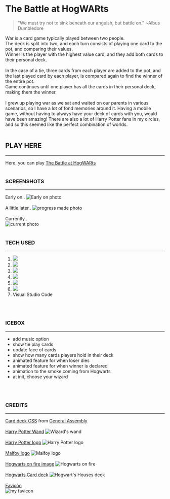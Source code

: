 
# The Battle at HogWARts

> "We must try not to sink beneath our anguish, but battle on." ~Albus Dumbledore

War is a card game typically played between two people.
<br>
The deck is split into two, and each turn consists of playing one card to the pot, and comparing their values.
<br>
Winner is the player with the highest value card, and they add both cards to their personal deck.
<br>
<br>
In the case of a tie, three cards from each player are added to the pot, and the last played card by each player, is compared again to find the winner of the entire pot. <br>
Game continues until one player has all the cards in their personal deck, making them the winner.
<br>
<br>
I grew up playing war as we sat and waited on our parents in various scenarios, so I have a lot of fond memories around it. Having a mobile game, without having to always have your deck of cards with you, would have been amazing! There are also a lot of Harry Potter fans in my circles, and so this seemed like the perfect combination of worlds. 
<br>
<br>

## PLAY HERE  
___________________
Here, you can play [The Battle at HogWARts](forgetful-current.surge.sh/)
<br>
<br>

### SCREENSHOTS
___________
Early on..
![Early on photo](assets/before.jpg)
<br>
<br>
A little later..
![progress made photo](assets/ongoing.jpg)
<br>
<br>
Currently..<br>
![current photo](assets/current.jpg)
<br>
<br>

### TECH USED
________________

1. <img src="https://img.shields.io/badge/HTML5-E34F26?style=for-the-badge&logo=html5&logoColor=white">
2. <img src="https://img.shields.io/badge/CSS3-1572B6?style=for-the-badge&logo=css3&logoColor=white">
3. <img src="https://img.shields.io/badge/JavaScript-F7DF1E?style=for-the-badge&logo=javascript&logoColor=black">
4. <img src="https://img.shields.io/badge/Bootstrap-563D7C?style=for-the-badge&logo=bootstrap&logoColor=white">
5. <img src="https://img.shields.io/badge/iOS-000000?style=for-the-badge&logo=ios&logoColor=white">
6. <img src="https://img.shields.io/badge/GitHub-100000?style=for-the-badge&logo=github&logoColor=white">
7. Visual Studio Code
<br>
<br>

### ICEBOX
___________________

- add music option
- show tie play cards
- update face of cards
- show how many cards players hold in their deck
- animated feature for when loser dies
- animated feature for when winner is declared
- animation to the smoke coming from Hogwarts
- at init, choose your wizard
<br>
<br>

### CREDITS
______________________________
[Card deck CSS](https://github.com/SEI-Remote/css-card-deck) from [General Assembly](https://generalassemb.ly/?&topic=&mkt_account_id=1056949875&mkt_campaign_id=691778069&mkt_ad_group_id=31181421810&mkt_device_type=c&mkt_keyword=general%20assembly&mkt_matchtype=e&mkt_placement=&mkt_ad_id=155524967456&mkt_network=g&mkt_target_id=kwd-459322816&mkt_feed_item_id=&utm_source=google&utm_medium=paid-search-bra&utm_campaign=TS:TX:BRA:ATL:BR:GeneralAssembly&utm_content=campus-lead-lander&utm_term=general%20assembly&gclid=CjwKCAiAgbiQBhAHEiwAuQ6BkqbMH5fVCFXKK55K1Yhy-DlFh9WwyoSdgq-RN8ttAsA7U-N4LscdGhoCREYQAvD_BwE)
<br>
<br>
[Harry Potter Wand](http://www.rw-designer.com/cursor-detail/128535) ![Wizard's wand](assets/WandD.cur) 
<br>
<br>
[Harry Potter logo](https://www.freeiconspng.com/img/32524)
![Harry Potter logo](assets/hp.png)
<br>
<br>
[Malfoy logo](https://www.google.com/imgres?imgurl=https%3A%2F%2Fih1.redbubble.net%2Fimage.1765202837.3317%2Fgbrf%2C8x10%2Cf%2C540x540-pad%2C450x450%2Cf8f8f8.jpg&imgrefurl=https%3A%2F%2Fwww.redbubble.com%2Fi%2Fart-board-print%2FDraco-Malfoy-Quote-Terribly-Funny-Really-Witty-by-ind3finite%2F57763343.7Q6GI&tbnid=VBB_apZB0aRtnM&vet=12ahUKEwjU9PS-hof2AhUHIt8KHVINCoYQMygAegUIARCNAQ..i&docid=WGeygLV6aiA0vM&w=450&h=450&itg=1&q=dot&hl=en&ved=2ahUKEwjU9PS-hof2AhUHIt8KHVINCoYQMygAegUIARCNAQ)
![Malfoy logo](assets/malfoy.jpeg)
<br>
<br>
[Hogwarts on fire image](https://www.reddit.com/r/harrypotter/comments/7oclda/it_all_ends_here/)
![Hogwarts on fire](assets/castleFire2.jpeg)
<br>
<br>
[Hogwarts Card deck](https://www.amazon.com/dp/B0125KO0YE?psc=1&ref=ppx_yo2_dt_b_product_details)
![Hogwart's Houses deck](images/backs/cardBack.jpg)
<br>
<br>
[Favicon](https://realfavicongenerator.net/#.Ygh3SPXMJJU)<br>
![my favicon](assets/apple-touch-icon.png)